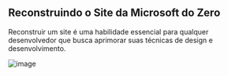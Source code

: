 <h2>Reconstruindo o Site da Microsoft do Zero</h2>

<p>
Reconstruir um site é uma habilidade essencial para qualquer desenvolvedor que busca aprimorar suas técnicas de design e desenvolvimento.
</p>

![image](https://github.com/lidialima/Site-Microsoft/assets/14956590/2ede9914-6cd7-426e-8ec1-c22505fe1fc3)
